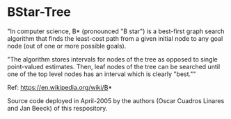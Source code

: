 # BStar-Tree
"In computer science, B* (pronounced "B star") is a best-first graph search algorithm that finds the least-cost path from a given initial node to any goal node (out of one or more possible goals).

"The algorithm stores intervals for nodes of the tree as opposed to single point-valued estimates. Then, leaf nodes of the tree can be searched until one of the top level nodes has an interval which is clearly "best.""

Ref: https://en.wikipedia.org/wiki/B*

Source code deployed in April-2005 by the authors (Oscar Cuadros Linares and Jan Beeck) of this respository.

